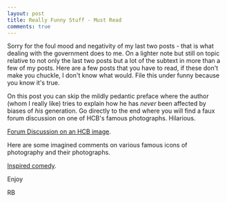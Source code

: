 ```yaml
---
layout: post
title: Really Funny Stuff - Must Read
comments: true
---
```

Sorry for the foul mood and negativity of my last two posts - that is what dealing with the government does to me. On a lighter note but still on topic relative to not only the last two posts but a lot of the subtext in more than a few of my posts. Here are a few posts that you have to read, if these don't make you chuckle, I don't know what would. File this under funny because you know it's true.

On this post you can skip the mildly pedantic preface where the author (whom I really like) tries to explain how he has <em>never</em> been affected by biases of <em>his</em> generation. Go directly to the end where you will find a faux forum discussion on one of HCB's famous photographs. Hilarious.

<a href="http://www.ultrasomething.com/photography/2010/06/click-clique/">Forum Discussion on an HCB image</a>.

Here are some imagined comments on various famous icons of photography and their photographs.

<a href="http://theonlinephotographer.blogspot.com/2006/06/great-photographers-on-internet.html">Inspired comedy</a>.

Enjoy

RB